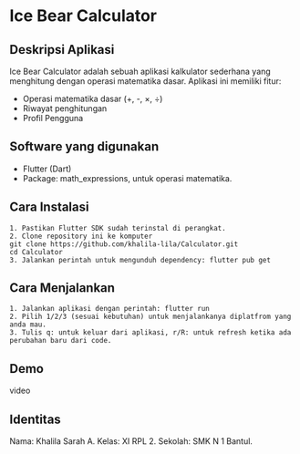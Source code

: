 # Ice Bear Calculator
## Deskripsi Aplikasi

Ice Bear Calculator adalah sebuah aplikasi kalkulator sederhana yang menghitung dengan operasi matematika dasar. Aplikasi ini memiliki fitur:
* Operasi matematika dasar (+, -, ×, ÷)
* Riwayat penghitungan
* Profil Pengguna

## Software yang digunakan
* Flutter (Dart)
* Package: math_expressions, untuk operasi matematika.

## Cara Instalasi
    1. Pastikan Flutter SDK sudah terinstal di perangkat.
    2. Clone repository ini ke komputer 
    git clone https://github.com/khalila-lila/Calculator.git 
    cd Calculator 
    3. Jalankan perintah untuk mengunduh dependency: flutter pub get

## Cara Menjalankan
    1. Jalankan aplikasi dengan perintah: flutter run 
    2. Pilih 1/2/3 (sesuai kebutuhan) untuk menjalankanya diplatfrom yang anda mau.
    3. Tulis q: untuk keluar dari aplikasi, r/R: untuk refresh ketika ada perubahan baru dari code.

## Demo
video

## Identitas
Nama: Khalila Sarah A.
Kelas: XI RPL 2.
Sekolah: SMK N 1 Bantul.
